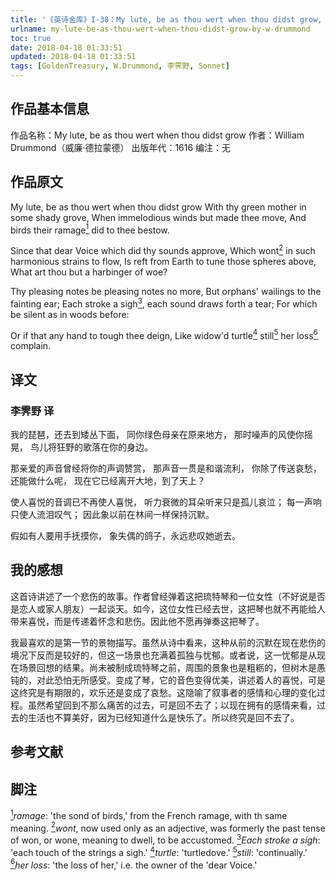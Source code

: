 ```yaml
---
title: '《英诗金库》I-38：My lute, be as thou wert when thou didst grow, by W. Drummond'
urlname: my-lute-be-as-thou-wert-when-thou-didst-grow-by-w-drummond
toc: true
date: 2018-04-18 01:33:51
updated: 2018-04-18 01:33:51
tags: [GoldenTreasury, W.Drummond, 李霁野, Sonnet]
---
```


## 作品基本信息

作品名称：My lute, be as thou wert when thou didst grow
作者：William Drummond（威廉·德拉蒙德）
出版年代：1616
编注：无

## 作品原文

My lute, be as thou wert when thou didst grow
With thy green mother in some shady grove,
When immelodious winds but made thee move,
And birds their ramage<a href="#note1" id="note1ref"><sup>1</sup></a> did to thee bestow.

Since that dear Voice which did thy sounds approve,
Which wont<a href="#note2" id="note2ref"><sup>2</sup></a> in such harmonious strains to flow,
Is reft from Earth to tune those spheres above,
What art thou but a harbinger of woe?

Thy pleasing notes be pleasing notes no more,
But orphans' wailings to the fainting ear;
Each stroke a sigh<a href="#note3" id="note3ref"><sup>3</sup></a>, each sound draws forth a tear;
For which be silent as in woods before:

Or if that any hand to tough thee deign,
Like widow'd turtle<a href="#note4" id="note4ref"><sup>4</sup></a> still<a href="#note5" id="note5ref"><sup>5</sup></a> her loss<a href="#note6" id="note6ref"><sup>6</sup></a> complain.

## 译文
### 李霁野 译
我的琵琶，还去到矮丛下面，
同你绿色母亲在原来地方，
那时噪声的风使你摇晃，
鸟儿将狂野的歌落在你的身边。

那亲爱的声音曾经将你的声调赞赏，
那声音一贯是和谐流利，
你除了传送哀愁，还能做什么呢，
现在它已经离开大地，到了天上？

使人喜悦的音调已不再使人喜悦，
听力衰微的耳朵听来只是孤儿哀泣；
每一声响只使人流泪叹气；
因此象以前在林间一样保持沉默。

假如有人要用手抚摸你，
象失偶的鸽子，永远悲叹她逝去。

## 我的感想

这首诗讲述了一个悲伤的故事。作者曾经弹着这把琉特琴和一位女性（不好说是否是恋人或家人朋友）一起谈天。如今，这位女性已经去世，这把琴也就不再能给人带来喜悦，而是传递着怀念和悲伤。因此他不愿再弹奏这把琴了。

我最喜欢的是第一节的景物描写。虽然从诗中看来，这种从前的沉默在现在悲伤的境况下反而是较好的，但这一场景也充满着孤独与忧郁。或者说，这一忧郁是从现在场景回想的结果。尚未被制成琉特琴之前，周围的景象也是粗粝的，但树木是愚钝的，对此恐怕无所感受。变成了琴，它的音色变得优美，讲述着人的喜悦，可是这终究是有期限的，欢乐还是变成了哀愁。这隐喻了叙事者的感情和心理的变化过程。虽然希望回到不那么痛苦的过去，可是回不去了；以现在拥有的感情来看，过去的生活也不算美好，因为已经知道什么是快乐了。所以终究是回不去了。

## 参考文献

## 脚注
<a id="note1" href="#note1ref"><sup>1</sup></a>*ramage*: 'the sond of birds,' from the French ramage, with th same meaning.
<a id="note2" href="#note2ref"><sup>2</sup></a>*wont*, now used only as an adjective, was formerly the past tense of won, or wone, meaning to dwell, to be accustomed.
<a id="note3" href="#note3ref"><sup>3</sup></a>*Each stroke a sigh*: 'each touch of the strings <draws forth> a sigh.'
<a id="note4" href="#note4ref"><sup>4</sup></a>*turtle*: 'turtledove.'
<a id="note5" href="#note5ref"><sup>5</sup></a>*still*: 'continually.'
<a id="note6" href="#note6ref"><sup>6</sup></a>*her loss*: 'the loss of her,' i.e. the owner of the 'dear Voice.'
